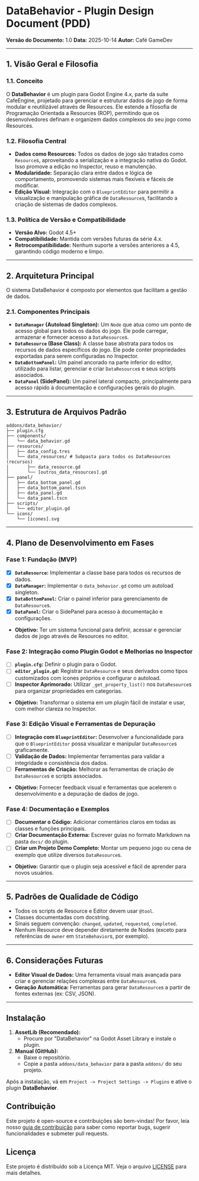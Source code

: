 # DataBehavior - Plugin Design Document (PDD)

**Versão do Documento:** 1.0
**Data:** 2025-10-14
**Autor:** Café GameDev

---

## 1. Visão Geral e Filosofia

### 1.1. Conceito

O **DataBehavior** é um plugin para Godot Engine 4.x, parte da suíte CafeEngine, projetado para gerenciar e estruturar dados de jogo de forma modular e reutilizável através de Resources. Ele estende a filosofia de Programação Orientada a Resources (ROP), permitindo que os desenvolvedores definam e organizem dados complexos do seu jogo como Resources.

### 1.2. Filosofia Central

*   **Dados como Resources:** Todos os dados de jogo são tratados como `Resource`s, aproveitando a serialização e a integração nativa do Godot. Isso promove a edição no Inspector, reuso e manutenção.
*   **Modularidade:** Separação clara entre dados e lógica de comportamento, promovendo sistemas mais flexíveis e fáceis de modificar.
*   **Edição Visual:** Integração com o `BlueprintEditor` para permitir a visualização e manipulação gráfica de `DataResource`s, facilitando a criação de sistemas de dados complexos.

### 1.3. Política de Versão e Compatibilidade

*   **Versão Alvo:** Godot 4.5+
*   **Compatibilidade:** Mantida com versões futuras da série 4.x.
*   **Retrocompatibilidade:** Nenhum suporte a versões anteriores a 4.5, garantindo código moderno e limpo.

---

## 2. Arquitetura Principal

O sistema DataBehavior é composto por elementos que facilitam a gestão de dados.

### 2.1. Componentes Principais

*   **`DataManager` (Autoload Singleton):** Um `Node` que atua como um ponto de acesso global para todos os dados do jogo. Ele pode carregar, armazenar e fornecer acesso a `DataResource`s.
*   **`DataResource` (Base Class):** A classe base abstrata para todos os recursos de dados específicos do jogo. Ele pode conter propriedades exportadas para serem configuradas no Inspector.
*   **`DataBottomPanel`:** Um painel ancorado na parte inferior do editor, utilizado para listar, gerenciar e criar `DataResource`s e seus scripts associados.
*   **`DataPanel` (SidePanel):** Um painel lateral compacto, principalmente para acesso rápido à documentação e configurações gerais do plugin.

---

## 3. Estrutura de Arquivos Padrão

```
addons/data_behavior/
├── plugin.cfg
├── components/
│   └── data_behavior.gd
├── resources/
│   ├── data_config.tres
│   └── data_resources/ # Subpasta para todos os DataResources (recursos)
│       ├── data_resource.gd
│       └── [outros_data_resources].gd
├── panel/
│   ├── data_bottom_panel.gd
│   ├── data_bottom_panel.tscn
│   ├── data_panel.gd
│   └── data_panel.tscn
├── scripts/
│   └── editor_plugin.gd
└── icons/
    └── [icones].svg
```

---

## 4. Plano de Desenvolvimento em Fases

### Fase 1: Fundação (MVP)

*   [x] **`DataResource`:** Implementar a classe base para todos os recursos de dados.
*   [x] **`DataManager`:** Implementar o `data_behavior.gd` como um autoload singleton.
*   [x] **`DataBottomPanel`:** Criar o painel inferior para gerenciamento de `DataResource`s.
*   [x] **`DataPanel`:** Criar o SidePanel para acesso à documentação e configurações.
*   **Objetivo:** Ter um sistema funcional para definir, acessar e gerenciar dados de jogo através de Resources no editor.

### Fase 2: Integração como Plugin Godot e Melhorias no Inspector

*   [ ] **`plugin.cfg`:** Definir o plugin para o Godot.
*   [ ] **`editor_plugin.gd`:** Registrar `DataResource` e seus derivados como tipos customizados com ícones próprios e configurar o autoload.
*   [ ] **Inspector Aprimorado:** Utilizar `_get_property_list()` nos `DataResource`s para organizar propriedades em categorias.
*   **Objetivo:** Transformar o sistema em um plugin fácil de instalar e usar, com melhor clareza no Inspector.

### Fase 3: Edição Visual e Ferramentas de Depuração

*   [ ] **Integração com `BlueprintEditor`:** Desenvolver a funcionalidade para que o `BlueprintEditor` possa visualizar e manipular `DataResource`s graficamente.
*   [ ] **Validação de Dados:** Implementar ferramentas para validar a integridade e consistência dos dados.
*   [ ] **Ferramentas de Criação:** Melhorar as ferramentas de criação de `DataResource`s e scripts associados.
*   **Objetivo:** Fornecer feedback visual e ferramentas que acelerem o desenvolvimento e a depuração de dados de jogo.

### Fase 4: Documentação e Exemplos

*   [ ] **Documentar o Código:** Adicionar comentários claros em todas as classes e funções principais.
*   [ ] **Criar Documentação Externa:** Escrever guias no formato Markdown na pasta `docs/` do plugin.
*   [ ] **Criar um Projeto Demo Completo:** Montar um pequeno jogo ou cena de exemplo que utilize diversos `DataResource`s.
*   **Objetivo:** Garantir que o plugin seja acessível e fácil de aprender para novos usuários.

---

## 5. Padrões de Qualidade de Código

*   Todos os scripts de Resource e Editor devem usar `@tool`.
*   Classes documentadas com docstring.
*   Sinais seguem convenção: `changed`, `updated`, `requested`, `completed`.
*   Nenhum Resource deve depender diretamente de Nodes (exceto para referências de `owner` em `StateBehavior`s, por exemplo).

---

## 6. Considerações Futuras

*   **Editor Visual de Dados:** Uma ferramenta visual mais avançada para criar e gerenciar relações complexas entre `DataResource`s.
*   **Geração Automática:** Ferramentas para gerar `DataResource`s a partir de fontes externas (ex: CSV, JSON).

---

## Instalação

1.  **AssetLib (Recomendado):**
    *   Procure por "DataBehavior" na Godot Asset Library e instale o plugin.
2.  **Manual (GitHub):**
    *   Baixe o repositório.
    *   Copie a pasta `addons/data_behavior` para a pasta `addons/` do seu projeto.

Após a instalação, vá em `Project -> Project Settings -> Plugins` e ative o plugin **DataBehavior**.

## Contribuição

Este projeto é open-source e contribuições são bem-vindas! Por favor, leia nosso [guia de contribuição](../../CONTRIBUTING.md) para saber como reportar bugs, sugerir funcionalidades e submeter pull requests.

## Licença

Este projeto é distribuído sob a Licença MIT. Veja o arquivo [LICENSE](../../LICENSE) para mais detalhes.
